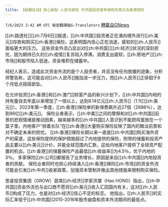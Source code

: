 ```yaml
---
title: 【秘翻在线】信心破裂 人民币疲软 中共国投资者争相购买美元及香港保险
---
```

`7/6/2023 2:42 AM UTC 秘密翻譯組G-Translators` [轉載自GNews](https://gnews.org/articles/1440510)

[[zh:路透社]][[zh:7月6日]]报道，[[zh:中共国]]投资者正在涌向境外进行[[zh:美元]]存款和购买[[zh:香港]]保险，这表明国内信心正在消退，疲软的[[zh:人民币]]面临更大的压力。
这些资金外流凸显出对[[zh:中共国]][[zh:经济]]状况的深刻担忧，因为期待已久的[[zh:疫情]]复苏陷入停滞。消费支出疲软，[[zh:房地产]][[zh:市场]]和股市陷入低迷，资金堆积在储蓄中。

经纪人表示，造成此次资金外流的是个人投资者，并且没有任何放缓的迹象，分析师警告称，这可能会对[[zh:人民币]]施加进一步压力，而[[zh:人民币]]正徘徊于8个月低点摇摇欲坠。

在允许投资[[zh:香港]]和[[zh:澳门]]财富产品的新兴计划下，[[zh:中共国]]内地的持有量自去年底以来增加了一倍以上，达到8.14亿元[[zh:人民币]]（1.1亿[[zh:美元]]）。2023年第一季度，[[zh:香港]]保险单的新保费飙升近27倍（2686％），达到96亿[[zh:美元]]。
保险业者表示，[[zh:中美]]之间的摩擦和对[[zh:中共国]]前景的悲观情绪是推动因素，越来越多的[[zh:中共国]]人意识到不能把鸡蛋放在一个篮子里。内地客户“排着长队”在[[zh:香港]]大量购买保险反映了国内的黯淡前景和对不确定未来的担忧。
[[zh:香港]]保险长期以来一直是[[zh:中共国]]购买海外资产的渠道，这些保险提供的保护措施超过了内地提供的保险，附带的储蓄和投资产品主要以[[zh:美元]]计价，并能全球范围内汇款，这给内地客户提供了全球资产配置的机会。[[zh:香港]]的储蓄保险产品最低[[zh:收益率]]为4.5％，优于内地的3％。
多家保险[[zh:公司]]都报告了业务增长，原因是来自[[zh:中共国]]内地投资者的贡献。
保险业者同时也担心持续涌入[[zh:香港]]保险[[zh:市场]]的资金外流可能会引发[[zh:中共]]收紧政策，加强资本管制并推出其他措施来限制购买保险。

思睿投资集团（GROW）首席[[zh:经济]]学家洪灝（Hao HONG）指出，[[zh:中共国]]资金外流也与出口商不愿将[[zh:美元]]收入汇回国内有关，这对[[zh:人民币]]构成了压力，也是对[[zh:经济]]信心不足的标志。
他指出，[[zh:人民币]]的实际汇率低于[[zh:中共国]]2015-2016年股市崩盘和资本外流期间的最低点。
